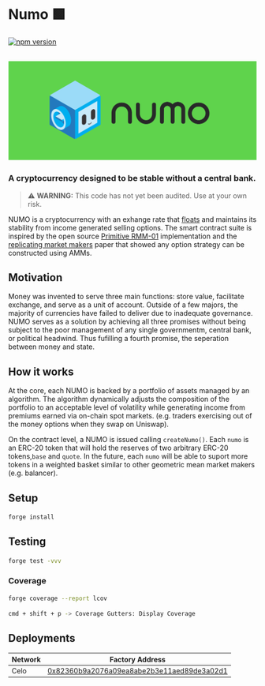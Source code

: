 # Numo 🟩 

[![npm version](https://img.shields.io/npm/v/@numotrade/numo/latest.svg)](https://www.npmjs.com/package/@numotrade/numo/v/latest)

<div align="center">
  <br />
  <a href="https://optimism.io"><img alt="Numo" src="./image/numo_readme.png" width=600></a>
  <br />
</div>

### A cryptocurrency designed to be stable without a central bank.

> ⚠️ **WARNING:** This code has not yet been audited. Use at your own risk.

NUMO is a cryptocurrency with an exhange rate that [floats](https://en.wikipedia.org/wiki/Floating_exchange_rate) and maintains its stability from income generated selling options. The smart contract suite is inspired by the open source [Primitive RMM-01](https://github.com/primitivefinance/rmm) implementation and the [replicating market makers](https://arxiv.org/abs/2103.14769) paper that showed any option strategy can be constructed using AMMs.

## Motivation

Money was invented to serve three main functions: store value, facilitate exchange, and serve as a unit of account. Outside of a few majors, the majority of currencies have failed to deliver due to inadequate governance. NUMO serves as a solution by achieving all three promises without being subject to the poor management of any single governmentm, central bank, or political headwind. Thus fufilling a fourth promise, the seperation between money and state.

## How it works

At the core, each NUMO is backed by a portfolio of assets managed by an algorithm. The algorithm dynamically adjusts the composition of the portfolio to an acceptable level of volatility while generating income from premiums earned via on-chain spot markets. (e.g. traders exercising out of the money options when they swap on Uniswap). 

On the contract level, a NUMO is issued calling `createNumo()`. Each `numo` is an ERC-20 token that will hold the reserves of two arbitrary ERC-20 tokens,`base` and `quote`. In the future, each `numo` will be able to suport more tokens in a weighted basket similar to other geometric mean market makers (e.g. balancer).

## Setup

```bash
forge install
```

## Testing

```bash
forge test -vvv
```

### Coverage

```bash
forge coverage --report lcov
```

```bash
cmd + shift + p -> Coverage Gutters: Display Coverage
```

## Deployments

| Network  | Factory Address                                       |  
| -------- | ----------------------------------------------------- | 
| Celo     | [0x82360b9a2076a09ea8abe2b3e11aed89de3a02d1](https://explorer.celo.org/mainnet/token/0x82360b9a2076a09ea8abe2b3e11aed89de3a02d1 ) |
